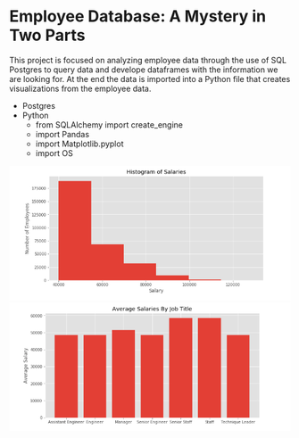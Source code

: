# Employee Database: A Mystery in Two Parts
This project is focused on analyzing employee data through the use of SQL Postgres to query data and develope dataframes with the information we are looking for. At the end the data is imported into a Python file that creates visualizations from the employee data.
* Postgres
* Python
  * from SQLAlchemy import create_engine
  * import Pandas
  * import Matplotlib.pyplot
  * import OS

![](SQL%20Challenge/Screen%20Shot%202020-02-26%20at%206.38.49%20PM.png)
![](SQL%20Challenge/Screen%20Shot%202020-02-26%20at%206.39.04%20PM.png)
